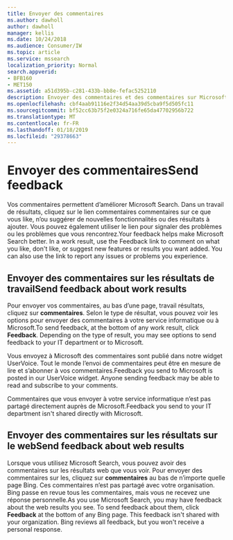 ```yaml
---
title: Envoyer des commentaires
ms.author: dawholl
author: dawholl
manager: kellis
ms.date: 10/24/2018
ms.audience: Consumer/IW
ms.topic: article
ms.service: mssearch
localization_priority: Normal
search.appverid:
- BFB160
- MET150
ms.assetid: a51d395b-c281-433b-bb8e-fefac5252110
description: Envoyer des commentaires et des commentaires sur Microsoft Search à votre service informatique ou votre Microsoft
ms.openlocfilehash: cbf4aab91116e2f34d54aa39d5cba9f5d505fc11
ms.sourcegitcommit: bf52cc63b75f2e0324a716fe65da47702956b722
ms.translationtype: MT
ms.contentlocale: fr-FR
ms.lasthandoff: 01/18/2019
ms.locfileid: "29378663"
---
```

# <a name="send-feedback"></a><span data-ttu-id="f6edb-103">Envoyer des commentaires</span><span class="sxs-lookup"><span data-stu-id="f6edb-103">Send feedback</span></span>

<span data-ttu-id="f6edb-p101">Vos commentaires permettent d’améliorer Microsoft Search. Dans un travail de résultats, cliquez sur le lien commentaires commentaires sur ce que vous like, n’ou suggérer de nouvelles fonctionnalités ou des résultats à ajouter. Vous pouvez également utiliser le lien pour signaler des problèmes ou les problèmes que vous rencontrez.</span><span class="sxs-lookup"><span data-stu-id="f6edb-p101">Your feedback helps make Microsoft Search better. In a work result, use the Feedback link to comment on what you like, don't like, or suggest new features or results you want added. You can also use the link to report any issues or problems you experience.</span></span>
  
## <a name="send-feedback-about-work-results"></a><span data-ttu-id="f6edb-107">Envoyer des commentaires sur les résultats de travail</span><span class="sxs-lookup"><span data-stu-id="f6edb-107">Send feedback about work results</span></span>

<span data-ttu-id="f6edb-p102">Pour envoyer vos commentaires, au bas d’une page, travail résultats, cliquez sur **commentaires**. Selon le type de résultat, vous pouvez voir les options pour envoyer des commentaires à votre service informatique ou à Microsoft.</span><span class="sxs-lookup"><span data-stu-id="f6edb-p102">To send feedback, at the bottom of any work result, click **Feedback**. Depending on the type of result, you may see options to send feedback to your IT department or to Microsoft.</span></span>
  
<span data-ttu-id="f6edb-p103">Vous envoyez à Microsoft des commentaires sont publié dans notre widget UserVoice. Tout le monde l’envoi de commentaires peut être en mesure de lire et s’abonner à vos commentaires.</span><span class="sxs-lookup"><span data-stu-id="f6edb-p103">Feedback you send to Microsoft is posted in our UserVoice widget. Anyone sending feedback may be able to read and subscribe to your comments.</span></span>
  
<span data-ttu-id="f6edb-112">Commentaires que vous envoyer à votre service informatique n’est pas partagé directement auprès de Microsoft.</span><span class="sxs-lookup"><span data-stu-id="f6edb-112">Feedback you send to your IT department isn't shared directly with Microsoft.</span></span>
  
## <a name="send-feedback-about-web-results"></a><span data-ttu-id="f6edb-113">Envoyer des commentaires sur les résultats sur le web</span><span class="sxs-lookup"><span data-stu-id="f6edb-113">Send feedback about web results</span></span>

<span data-ttu-id="f6edb-p104">Lorsque vous utilisez Microsoft Search, vous pouvez avoir des commentaires sur les résultats web que vous voir. Pour envoyer des commentaires sur les, cliquez sur **commentaires** au bas de n’importe quelle page Bing. Ces commentaires n’est pas partagé avec votre organisation. Bing passe en revue tous les commentaires, mais vous ne recevez une réponse personnelle.</span><span class="sxs-lookup"><span data-stu-id="f6edb-p104">As you use Microsoft Search, you may have feedback about the web results you see. To send feedback about them, click **Feedback** at the bottom of any Bing page. This feedback isn't shared with your organization. Bing reviews all feedback, but you won't receive a personal response.</span></span> 

  

